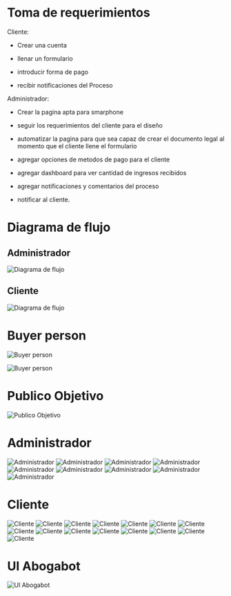 # Toma de requerimientos



Cliente:



* Crear una cuenta

* llenar un formulario

* introducir forma de pago

* recibir notificaciones del Proceso



Administrador:



* Crear la pagina apta para smarphone

* seguir los requerimientos del cliente para el diseño

* automatizar la pagina para que sea capaz de crear el documento legal al momento que el cliente llene el formulario

* agregar opciones de metodos de pago para el cliente

* agregar dashboard para ver cantidad de ingresos recibidos

* agregar notificaciones y comentarios del proceso

* notificar al cliente.



# Diagrama de flujo

## Administrador

![Diagrama de flujo](./IMG/DiagramaA.jpg)

## Cliente

![Diagrama de flujo](./IMG/DiagramaC.jpg)



# Buyer person

![Buyer person](./IMG/Buyerperson1.jpg)

![Buyer person](./IMG/Buyerperson2.jpg)



# Publico Objetivo

![Publico Objetivo](./IMG/Publicoobjetivo.jpg)



# Administrador

![Administrador](./IMG/ADM1.png)
![Administrador](./IMG/ADM2.png)
![Administrador](./IMG/ADM3.png)
![Administrador](./IMG/ADM4.png)
![Administrador](./IMG/ADM5.png)
![Administrador](./IMG/ADM6.png)
![Administrador](./IMG/ADM7.png)
![Administrador](./IMG/ADM8.png)
![Administrador](./IMG/ADM9.png)



# Cliente

![Cliente](./IMG/CLT1.png)
![Cliente](./IMG/CLT2.png)
![Cliente](./IMG/CLT3.png)
![Cliente](./IMG/CLT4.png)
![Cliente](./IMG/CLT5.png)
![Cliente](./IMG/CLT6.png)
![Cliente](./IMG/CLT7.png)
![Cliente](./IMG/CLT8.png)
![Cliente](./IMG/CLT9.png)
![Cliente](./IMG/CLT10.png)
![Cliente](./IMG/CLT11.png)
![Cliente](./IMG/CLT12.png)
![Cliente](./IMG/CLT13.png)
![Cliente](./IMG/CLT14.png)
![Cliente](./IMG/CLT15.png)



# UI Abogabot

![UI Abogabot](./IMG/UIAbogabot.png)
